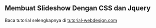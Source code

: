 <h2>Membuat Slideshow Dengan CSS dan Jquery</h2>
<p>Baca tutorial selengkapnya di <a href="http://www.tutorial-webdesign.com/tutorial-membuat-slideshow-dengan-css3-dan-jquery">tutorial-webdesign.com</a></p>